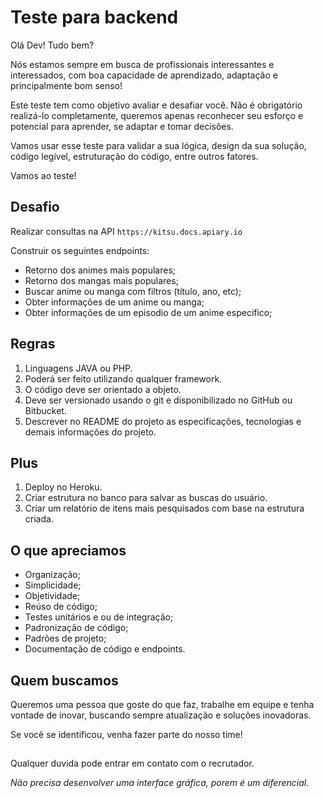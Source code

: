 # Teste para backend

Olá Dev! Tudo bem?

Nós estamos sempre em busca de profissionais interessantes e interessados, com boa capacidade de aprendizado, adaptação e principalmente bom senso!

Este teste tem como objetivo avaliar e desafiar você. Não é obrigatório realizá-lo completamente, queremos apenas reconhecer seu esforço e potencial para aprender, se adaptar e tomar decisões.

Vamos usar esse teste para validar a sua lógica, design da sua solução, código legível, estruturação do código, entre outros fatores.

Vamos ao teste!

## Desafio

Realizar consultas na API `https://kitsu.docs.apiary.io`

Construir os seguintes endpoints:
 - Retorno dos animes mais populares;
 - Retorno dos mangas mais populares;
 - Buscar anime ou manga com filtros (título, ano, etc);
 - Obter informações de um anime ou manga;
 - Obter informações de um episodio de um anime especifico;

## Regras

 1. Linguagens JAVA ou PHP.
 2. Poderá ser feito utilizando qualquer framework.
 3. O código deve ser orientado a objeto.
 4. Deve ser versionado usando o git e disponibilizado no GitHub ou Bitbucket.
 5. Descrever no README do projeto as especificações, tecnologias e demais informações do projeto.

## Plus

 1. Deploy no Heroku.
 2. Criar estrutura no banco para salvar as buscas do usuário.
 3. Criar um relatório de itens mais pesquisados com base na estrutura criada.

## O que apreciamos

 - Organização;
 - Simplicidade;
 - Objetividade;
 - Reúso de código;
 - Testes unitários e ou de integração;
 - Padronização de código;
 - Padrões de projeto;
 - Documentação de código e endpoints.

## Quem buscamos

Queremos uma pessoa que goste do que faz, trabalhe em equipe e tenha vontade de inovar, buscando sempre atualização e soluções inovadoras.

Se você se identificou, venha fazer parte do nosso time!

## 

Qualquer duvida pode entrar em contato com o recrutador.

_Não precisa desenvolver uma interface gráfica, porem é um diferencial._

